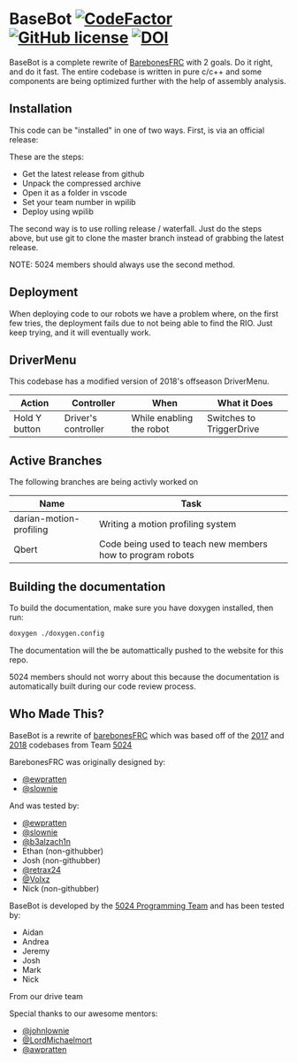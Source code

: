 # BaseBot [![CodeFactor](https://www.codefactor.io/repository/github/frc5024/basebot/badge)](https://www.codefactor.io/repository/github/frc5024/basebot) [![GitHub license](https://img.shields.io/github/license/frc5024/BaseBot.svg)](https://github.com/frc5024/BaseBot/blob/master/LICENSE) [![DOI](https://zenodo.org/badge/159041740.svg)](https://zenodo.org/badge/latestdoi/159041740)

BaseBot is a complete rewrite of [BarebonesFRC](https://github.com/ewpratten/barebonesfrc) with 2 goals. Do it right, and do it fast. The entire codebase is written in pure c/c++ and some components are being optimized further with the help of assembly analysis.

## Installation
This code can be "installed" in one of two ways. First, is via an official release:

These are the steps:
 - Get the latest release from github
 - Unpack the compressed archive
 - Open it as a folder in vscode
 - Set your team number in wpilib
 - Deploy using wpilib

The second way is to use rolling release / waterfall. Just do the steps above, but use git to clone the master branch instead of grabbing the latest release.

NOTE: 5024 members should always use the second method.


## Deployment
When deploying code to our robots we have a problem where, on the first few tries, the deployment fails due to not being able to find the RIO. Just keep trying, and it will eventually work.

## DriverMenu
This codebase has a modified version of 2018's offseason DriverMenu.

| Action | Controller | When | What it Does |
| -- | -- | -- | -- |
| Hold Y button | Driver's controller | While enabling the robot | Switches to TriggerDrive |

## Active Branches
The following branches are being activly worked on

| Name | Task |
| -- | -- | 
| darian-motion-profiling | Writing a motion profiling system |
| Qbert | Code being used to teach new members how to program robots |

## Building the documentation
To build the documentation, make sure you have doxygen installed, then run:
```sh
doxygen ./doxygen.config 
```
The documentation will the be automattically pushed to the website for this repo.

5024 members should not worry about this because the documentation is automatically built during our code review process.

## Who Made This?
BaseBot is a rewrite of [barebonesFRC](https://github.com/Ewpratten/barebonesFRC) which was based off of the [2017](https://github.com/frc5024/SteamWorks) and [2018](Https://github.com/frc5024/PowerUp) codebases from Team [5024](Https://github.com/frc5024)

BarebonesFRC was originally designed by:
 - [@ewpratten](Https://github.com/ewpratten)
 - [@slownie](Https://github.com/slownie)

And was tested by:
 - [@ewpratten](Https://github.com/ewpratten)
 - [@slownie](Https://github.com/slownie)
 - [@b3alzach1n](https://github.com/b3alzach1n)
 - Ethan (non-githubber)
 - Josh (non-githubber)
 - [@retrax24](Https://github.com/retrax24)
 - [@Volxz](Https://github.com/Volxz)
 - Nick (non-githubber)

BaseBot is developed by the [5024 Programming Team](https://github.com/orgs/frc5024/people) and has been tested by:
 - Aidan
 - Andrea
 - Jeremy
 - Josh
 - Mark
 - Nick

From our drive team

Special thanks to our awesome mentors:
 - [@johnlownie](https://github.com/johnlownie)
 - [@LordMichaelmort](https://github.com/LordMichaelmort)
 - [@awpratten](https://github.com/awpratten)
